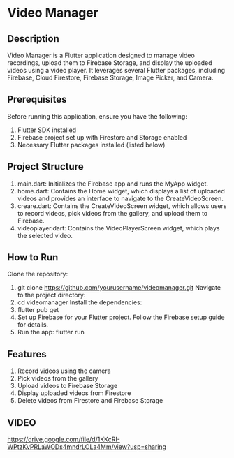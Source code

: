 # Video Manager

## Description
Video Manager is a Flutter application designed to manage video recordings, upload them to Firebase Storage, and display the uploaded videos using a video player. It leverages several Flutter packages, including Firebase, Cloud Firestore, Firebase Storage, Image Picker, and Camera.

## Prerequisites

Before running this application, ensure you have the following:

1. Flutter SDK installed
2. Firebase project set up with Firestore and Storage enabled
3. Necessary Flutter packages installed (listed below)

## Project Structure
1. main.dart: Initializes the Firebase app and runs the MyApp widget.
2. home.dart: Contains the Home widget, which displays a list of uploaded videos and provides an interface to navigate to the CreateVideoScreen.
3. creare.dart: Contains the CreateVideoScreen widget, which allows users to record videos, pick videos from the gallery, and upload them to Firebase.
4. videoplayer.dart: Contains the VideoPlayerScreen widget, which plays the selected video.

## How to Run
Clone the repository:
1. git clone https://github.com/yourusername/videomanager.git
Navigate to the project directory:
2. cd videomanager
Install the dependencies:
3. flutter pub get
4. Set up Firebase for your Flutter project. Follow the Firebase setup guide for details.
5. Run the app:
flutter run

## Features
1. Record videos using the camera
2. Pick videos from the gallery
3. Upload videos to Firebase Storage
4. Display uploaded videos from Firestore
5. Delete videos from Firestore and Firebase Storage

## VIDEO
https://drive.google.com/file/d/1KKcRI-WPtzKvPRLaWODs4mndrLOLa4Mm/view?usp=sharing
